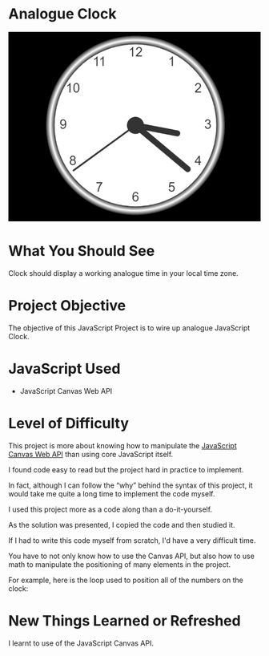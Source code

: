# Analogue Clock

![This image shows Analogue Clock project](preview/Analogue-Clock-JavaScript-Project-768x576.png)

# What You Should See
Clock should display a working analogue time in your local time zone.

# Project Objective
The objective of this JavaScript Project is to wire up analogue JavaScript Clock.

# JavaScript Used
* JavaScript Canvas Web API

# Level of Difficulty
This project is more about knowing how to manipulate the [JavaScript Canvas Web API](https://developer.mozilla.org/en-US/docs/Web/API/Canvas_API) than using core JavaScript itself.

I found code easy to read but the project hard in practice to implement.

In fact, although I can follow the “why” behind the syntax of this project, it would take me quite a long time to implement the code myself.

I used this project more as a code along than a do-it-yourself.

As the solution was presented, I copied the code and then studied it.

If I had to write this code myself from scratch, I'd have a very difficult time.

You have to not only know how to use the Canvas API, but also how to use math to manipulate the positioning of many elements in the project.

For example, here is the loop used to position all of the numbers on the clock:

# New Things Learned or Refreshed
I learnt to use of the JavaScript Canvas API.